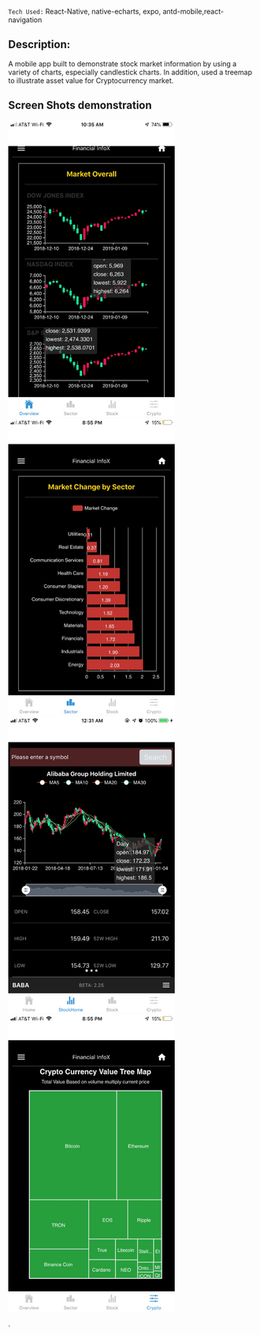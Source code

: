 

`Tech Used:` React-Native, native-echarts, expo, antd-mobile,react-navigation

## Description:

A mobile app built  to demonstrate stock market information by using a variety of charts, especially candlestick charts. In addition, used a tree­map to illustrate asset value for Cryptocurrency market.



## Screen Shots demonstration

  <img src=assets/images/marketOverall.jpg height="600">
  <img src=assets/images/sector.jpg height="600">
  <img src=assets/images/stockScreen.jpg height="600">
  <img src=assets/images/Crypto.jpg height="600">

.
